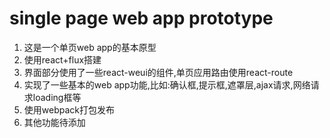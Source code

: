 # single page web app prototype

1. 这是一个单页web app的基本原型
2. 使用react+flux搭建
3. 界面部分使用了一些react-weui的组件,单页应用路由使用react-route
4. 实现了一些基本的web app功能,比如:确认框,提示框,遮罩层,ajax请求,网络请求loading框等
5. 使用webpack打包发布
6. 其他功能待添加
